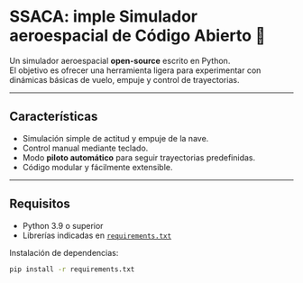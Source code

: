 # SSACA: imple Simulador aeroespacial de Código Abierto 🚀

Un simulador aeroespacial **open-source** escrito en Python.  
El objetivo es ofrecer una herramienta ligera para experimentar con dinámicas básicas de vuelo, empuje y control de trayectorias.

---

## Características
- Simulación simple de actitud y empuje de la nave.
- Control manual mediante teclado.
- Modo **piloto automático** para seguir trayectorias predefinidas.
- Código modular y fácilmente extensible.

---

## Requisitos
- Python 3.9 o superior  
- Librerías indicadas en [`requirements.txt`](requirements.txt)

Instalación de dependencias:
```bash
pip install -r requirements.txt


